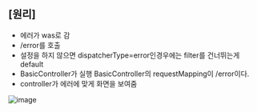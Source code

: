 ## [원리] ##

- 에러가 was로 감
- /error를 호출
- 설정을 하지 않으면 dispatcherType=error인경우에는 filter를 건너뛰는게 default
- BasicController가 실행 BasicController의 requestMapping이 /error이다.
- controller가 에러에 맞게 화면을 보여줌

![image](https://user-images.githubusercontent.com/108928206/196371366-0a9bee60-1fe6-465f-afcb-74aaac491cff.png)
